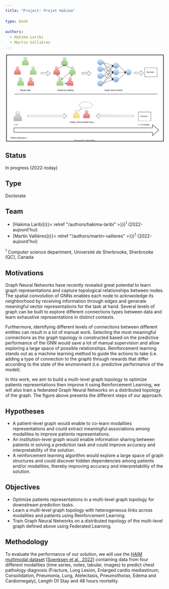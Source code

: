 ```yaml
---
title: "Project: Projet Hakima"

type: book

authors:
  - Hakima Laribi
  - Martin Vallières
---
```


![Project presentation](Project.svg "Project presentation")

## Status

In progress (2022-today)

## Type

Doctorate

## Team

- [Hakima Laribi]({{< relref "/authors/hakima-laribi" >}})<sup>1</sup> (2022-aujourd'hui)
- [Martin Vallières]({{< relref "/authors/martin-vallieres" >}})<sup>1</sup> (2022-aujourd'hui)

<sup>1</sup> Computer science department, Université de Sherbrooke, Sherbrooke (QC), Canada


## Motivations

Graph Neural Networks have recently revealed great potential to learn graph representations and capture topological relationships between nodes. The spatial convolution of GNNs enables each node to acknwoledge its neighborhood by receiving information through edges and generate meaningful vector representations for the task at hand. Several levels of graph can be built to explore different connections types between data and learn exhaustive representations in distinct contexts.  

Furthermore, identifying different levels of connections between different entities can result in a lot of manual work. Selecting the most meaningful connections as the graph topology is constructed based on the predictive performance of the GNN would save a lot of manual supervision and allow exploring a large space of possible relationships. Reinforcement learning stands out as a machine learning method to guide the actions to take (i.e. adding a type of connection to the graph) through rewards that differ according to the state of the environment (i.e. predictive performance of the model).

In this work, we aim to build a multi-level graph topology to optimize patients representations then improve it using Reinforcement Learning, we will also train a federated Graph Neural Networks on a distributed topology of the graph. The figure above presents the different steps of our approach. 

## Hypotheses

- A patient-level graph would enable to co-learn modalities representations and could extract meaningful associations among modalities to improve patients representations.
- An institution-level graph would enable information sharing between patients in solving a prediction task and could improve accuracy and interpretability of the solution.
- A reinforcement learning algorithm would explore a large space of graph structures and could discover hidden dependencies among patients and/or modalities, thereby improving accuracy and interpretability of the solution. 

## Objectives

- Optimize patients representations in a multi-level graph topology for downstream prediction tasks.
- Learn a multi-level graph topology with heterogeneous links across modalities and patients using Reinforcement Learning.
- Train Graph Neural Networks on a distributed topology of the multi-level graph defined above using Federated Learning.

## Methodology

To evaluate the performance of our solution, we will use the [HAIM multimodal dataset](https://physionet.org/content/haim-multimodal/1.0.1/) [[Soenksen et al., 2022](https://www.nature.com/articles/s41746-022-00689-4)] containing data from four different modalities (time series, notes, tabular, images) to predict chest pathology diagnosis (Fracture, Lung Lesion, Enlarged cardio mediastinum, Consolidation, Pneumonia, Lung, Atelectasis, Pneumothorax, Edema and Cardiomegaly), Length Of Stay and 48 hours mortality.
